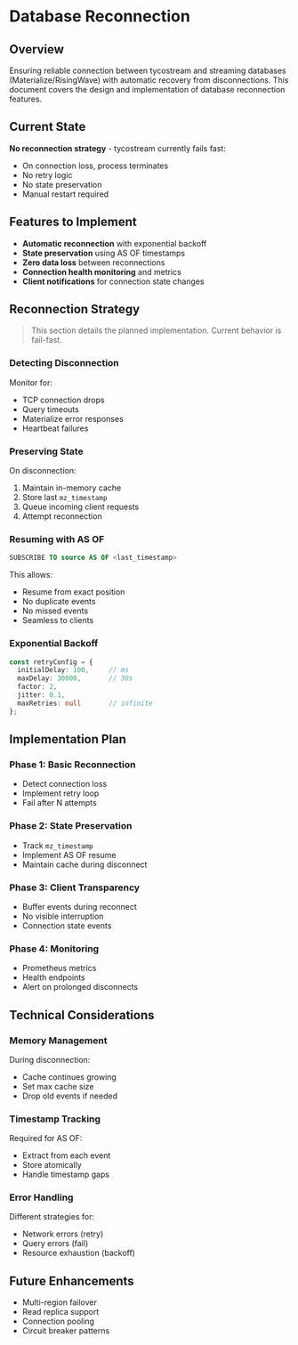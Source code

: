 # Database Reconnection

## Overview

Ensuring reliable connection between tycostream and streaming databases (Materialize/RisingWave) with automatic recovery from disconnections. This document covers the design and implementation of database reconnection features.

## Current State

**No reconnection strategy** - tycostream currently fails fast:
- On connection loss, process terminates
- No retry logic
- No state preservation
- Manual restart required

## Features to Implement

- **Automatic reconnection** with exponential backoff
- **State preservation** using AS OF timestamps
- **Zero data loss** between reconnections
- **Connection health monitoring** and metrics
- **Client notifications** for connection state changes

## Reconnection Strategy

> This section details the planned implementation. Current behavior is fail-fast.

### Detecting Disconnection

Monitor for:
- TCP connection drops
- Query timeouts
- Materialize error responses
- Heartbeat failures

### Preserving State

On disconnection:
1. Maintain in-memory cache
2. Store last `mz_timestamp`
3. Queue incoming client requests
4. Attempt reconnection

### Resuming with AS OF

```sql
SUBSCRIBE TO source AS OF <last_timestamp>
```

This allows:
- Resume from exact position
- No duplicate events
- No missed events
- Seamless to clients

### Exponential Backoff

```typescript
const retryConfig = {
  initialDelay: 100,     // ms
  maxDelay: 30000,       // 30s
  factor: 2,
  jitter: 0.1,
  maxRetries: null       // infinite
};
```

## Implementation Plan

### Phase 1: Basic Reconnection
- Detect connection loss
- Implement retry loop
- Fail after N attempts

### Phase 2: State Preservation
- Track `mz_timestamp`
- Implement AS OF resume
- Maintain cache during disconnect

### Phase 3: Client Transparency
- Buffer events during reconnect
- No visible interruption
- Connection state events

### Phase 4: Monitoring
- Prometheus metrics
- Health endpoints
- Alert on prolonged disconnects

## Technical Considerations

### Memory Management

During disconnection:
- Cache continues growing
- Set max cache size
- Drop old events if needed

### Timestamp Tracking

Required for AS OF:
- Extract from each event
- Store atomically
- Handle timestamp gaps

### Error Handling

Different strategies for:
- Network errors (retry)
- Query errors (fail)
- Resource exhaustion (backoff)

## Future Enhancements

- Multi-region failover
- Read replica support
- Connection pooling
- Circuit breaker patterns